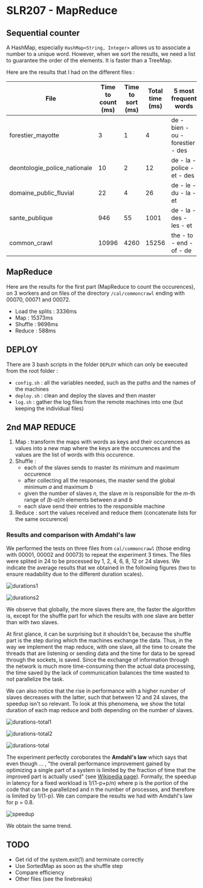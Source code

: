 # SLR207 - MapReduce

## Sequential counter

A HashMap, especially `HashMap<String, Integer>` allows us to associate a number to a unique word. However, when we sort the results, we need a list to guarantee the order of the elements. It is faster than a TreeMap.

Here are the results that I had on the different files :

| File                         | Time to count (ms) | Time to sort (ms) | Total time (ms) | 5 most frequent words            |
|------------------------------|--------------------|-------------------|-----------------|----------------------------------|
| forestier_mayotte            | 3                  | 1                 | 4               | de - bien - ou - forestier - des |
| deontologie_police_nationale | 10                 | 2                 | 12              | de - la - police - et - des      |
| domaine_public_fluvial       | 22                 | 4                 | 26              | de - le - du - la - et           |
| sante_publique               | 946                | 55                | 1001            | de - la - des - les - et         |
| common_crawl                 | 10996              | 4260              | 15256           | the - to - end - of - de         |

## MapReduce

Here are the results for the first part (MapReduce to count the occurences), on 3 workers and on files of the directory `/cal/commoncrawl` ending with 00070, 00071 and 00072.

* Load the splits : 3336ms
* Map : 15373ms
* Shuffle : 9696ms
* Reduce : 588ms

## DEPLOY

There are 3 bash scripts in the folder `DEPLOY` which can only be executed from the root folder :
- `config.sh` : all the variables needed, such as the paths and the names of the machines
- `deploy.sh` : clean and deploy the slaves and then master
- `log.sh` : gather the log files from the remote machines into one (but keeping the individual files)

## 2nd MAP REDUCE

1. Map : transform the maps with words as keys and their occurences as values into a new map where the keys are the occurences and the values are the list of words with this occurence.
2. Shuffle :
    - each of the slaves sends to master its minimum and maximum occurence
    - after collecting all the responses, the master send the global minimum _a_ and maximum _b_
    - given the number of slaves _n_, the slave _m_ is responsible for the _m_-th range of _(b-a)/n_ elements between _a_ and _b_
    - each slave send their entries to the responsible machine
3. Reduce : sort the values received and reduce them (concatenate lists for the same occurence)

### Results and comparison with Amdahl's law

We performed the tests on three files from `cal/commoncrawl` (those ending with 00001, 00002 and 00073) to repeat the experiment 3 times.
The files were splited in 24 to be processed by 1, 2, 4, 6, 8, 12 or 24 slaves. We indicate the average results that we obtained in the following figures (two to ensure readability due to the different duration scales).

![durations1](report/durations-map1-shuffle1-shuffle2.png)

![durations2](report/durations-reduce1-map2-reduce2.png)

We observe that globally, the more slaves there are, the faster the algorithm is, except for the shuffle part for which the results with one slave are better than with two slaves.

At first glance, it can be surprising but it shouldn't be, because the shuffle part is the step during which the machines exchange the data. Thus, in the way we implement the map reduce, with one slave, all the time to create the threads that are listening or sending data and the time for data to be spread through the sockets, is saved. Since the exchange of information through the network is much more time-consuming then the actual data processing, the time saved by the lack of communication balances the time wasted to not parallelize the task.

We can also notice that the rise in performance with a higher number of slaves decreases with the latter, such that between 12 and 24 slaves, the speedup isn't so relevant. To look at this phenomena, we show the total duration of each map reduce and both depending on the number of slaves.

![durations-total1](report/durations-total1.png)

![durations-total2](report/durations-total2.png)

![durations-total](report/durations-total.png)

The experiment perfectly coroborates the **Amdahl's law** which says that even though ... , "the overall performance improvement gained by optimizing a single part of a system is limited by the fraction of time that the improved part is actually used" (see [Wikipedia page](https://en.wikipedia.org/wiki/Amdahl%27s_law)). Formally, the speedup in latency for a fixed workload is 1/(1-p+p/n) where p is the portion of the code that can be parallelized and n the number of processes, and therefore is limited by 1/(1-p). We can compare the results we had with Amdahl's law for p = 0.8.

![speedup](report/speedup.png)

We obtain the same trend.

## TODO

- Get rid of the system.exit(1) and terminate correctly
- Use SortedMap as soon as the shuffle step
- Compare efficiency
- Other files (see the linebreaks)

